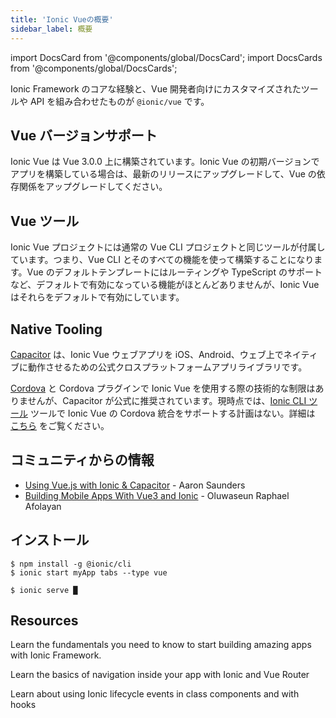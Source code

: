```yaml
---
title: 'Ionic Vueの概要'
sidebar_label: 概要
---
```


<head>
  <title>Ionic Vue Overview | Vue.js Framework Documentation</title>
  <meta
    name="description"
    content="Read this overview to learn how Ionic Vue combines the core Ionic Framework with the tooling and APIs that are tailored to Vue.js developers."
  />
</head>

import DocsCard from '@components/global/DocsCard';
import DocsCards from '@components/global/DocsCards';

Ionic Framework のコアな経験と、Vue 開発者向けにカスタマイズされたツールや API を組み合わせたものが `@ionic/vue` です。

## Vue バージョンサポート

Ionic Vue は Vue 3.0.0 上に構築されています。Ionic Vue の初期バージョンでアプリを構築している場合は、最新のリリースにアップグレードして、Vue の依存関係をアップグレードしてください。

## Vue ツール

Ionic Vue プロジェクトには通常の Vue CLI プロジェクトと同じツールが付属しています。つまり、Vue CLI とそのすべての機能を使って構築することになります。Vue のデフォルトテンプレートにはルーティングや TypeScript のサポートなど、デフォルトで有効になっている機能がほとんどありませんが、Ionic Vue はそれらをデフォルトで有効にしています。

## Native Tooling

[Capacitor](https://capacitorjs.com) は、Ionic Vue ウェブアプリを iOS、Android、ウェブ上でネイティブに動作させるための公式クロスプラットフォームアプリライブラリです。

[Cordova](https://cordova.apache.org/) と Cordova プラグインで Ionic Vue を使用する際の技術的な制限はありませんが、Capacitor が公式に推奨されています。現時点では、[Ionic CLI ツール](/docs/cli) ツールで Ionic Vue の Cordova 統合をサポートする計画はない。詳細は [こちら](https://capacitorjs.com/docs/cordova) をご覧ください。

## コミュニティからの情報

- [Using Vue.js with Ionic & Capacitor](https://dev.to/aaronksaunders/using-vue-js-v3-beta-with-ionic-components-capacitor-plugins-2b6f) - Aaron Saunders
- [Building Mobile Apps With Vue3 and Ionic](https://soshace.com/building-mobile-apps-with-vue3-and-ionic/) - Oluwaseun Raphael Afolayan

## インストール

```shell-session
$ npm install -g @ionic/cli
$ ionic start myApp tabs --type vue

$ ionic serve █
```

## Resources

<DocsCards>
  <DocsCard header="Getting Started" href="your-first-app" icon="/icons/feature-component-actionsheet-icon.png">
    <p>Learn the fundamentals you need to know to start building amazing apps with Ionic Framework.</p>
  </DocsCard>

<DocsCard header="Navigation" href="navigation" icon="/icons/feature-component-navigation-icon.png">
  <p>Learn the basics of navigation inside your app with Ionic and Vue Router</p>
</DocsCard>

<DocsCard header="Lifecycle" href="lifecycle" icon="/icons/feature-guide-components-icon.png">
  <p>Learn about using Ionic lifecycle events in class components and with hooks</p>
</DocsCard>

</DocsCards>
